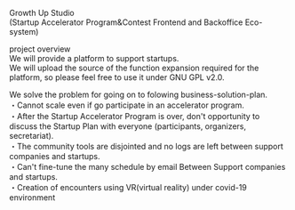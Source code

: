 Growth Up Studio<br>
(Startup Accelerator Program&Contest   Frontend and Backoffice Eco-system)

 

project overview<br>
We will provide a platform to support startups.<br>
We will upload the source of the function expansion required for the platform, so please feel free to use it under GNU GPL v2.0.

 

We solve the problem for going on to folowing business-solution-plan.<br>
・Cannot scale even if go participate in an accelerator program.<br>
・After the Startup Accelerator Program is over, don't opportunity to discuss the Startup Plan with everyone (participants, organizers, secretariat).<br>
・The community tools are disjointed and no logs are left between support companies and startups.<br>
・Can't fine-tune the many schedule by email Between Support companies and startups.<br>
・Creation of encounters using VR(virtual reality) under covid-19　environment<br>
